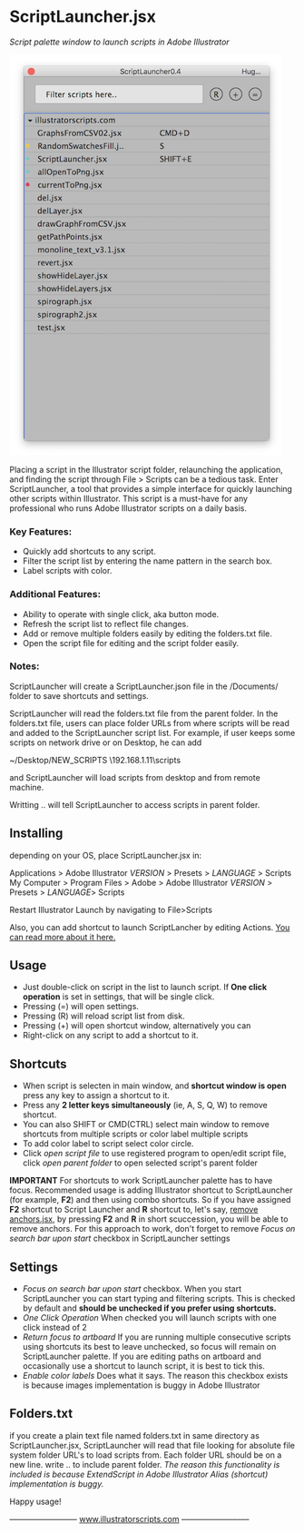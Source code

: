 # ScriptLauncher.jsx 

_Script palette window to launch scripts in Adobe Illustrator_

![Script palette window to launch scripts in Adobe Illustrator](.crap/fullClean.png?raw=true "ScriptLauncher.jsx")

Placing a script in the Illustrator script folder, relaunching the application, and finding the script through File > Scripts can be a tedious task. Enter ScriptLauncher, a tool that provides a simple interface for quickly launching other scripts within Illustrator. This script is a must-have for any professional who runs Adobe Illustrator scripts on a daily basis.

### Key Features:

* Quickly add shortcuts to any script. 
* Filter the script list by entering the name pattern in the search box. 
* Label scripts with color. 



### Additional Features:

* Ability to operate with single click, aka button mode.
* Refresh the script list to reflect file changes.
* Add or remove multiple folders easily by editing the folders.txt file.
* Open the script file for editing and the script folder easily.



### Notes:

ScriptLauncher will create a ScriptLauncher.json file in the <User>/Documents/ folder to save shortcuts and settings.

ScriptLauncher will read the folders.txt file from the parent folder. In the folders.txt file, users can place folder URLs from where scripts will be read and added to the ScriptLauncher script list. For example, if user keeps some scripts on network drive or on Desktop, he can add 

~/Desktop/NEW_SCRIPTS 
\\192.168.1.11\scripts

and ScriptLauncher will load scripts from desktop and from remote machine.

Writting .. will tell ScriptLauncher to access scripts in parent folder.


## Installing

depending on your OS, place ScriptLauncher.jsx in:

Applications > Adobe Illustrator _VERSION_ > Presets > _LANGUAGE_ > Scripts
My Computer > Program Files > Adobe > Adobe Illustrator _VERSION_  > Presets > _LANGUAGE_> Scripts

Restart Illustrator
Launch by navigating to File>Scripts


Also, you can add shortcut to launch ScriptLancher by editing Actions. [You can read more about it here.](https://www.illustratorscripts.com/resources/how-to-add-shortcut-to-any-script/) 

## Usage

* Just double-click on script in the list to launch script. If **One click operation** is set in settings, that will be single click.
* Pressing (=) will open settings.
* Pressing (R) will reload script list from disk.
* Pressing (+) will open shortcut window, alternatively you can
* Right-click on any script to add a shortcut to it.

## Shortcuts

* When script is selecten in main window, and **shortcut window is open** press any key to assign a shortcut to it.
* Press any **2 letter keys simultaneously** (ie, A, S, Q, W) to remove shortcut. 
* You can also SHIFT or CMD(CTRL) select main window to remove shortcuts from multiple scripts or color label multiple scripts
* To add color label to script select color circle.
* Click *open script file* to use registered program to open/edit script file, click *open parent folder* to open selected script's parent folder


**IMPORTANT**
For shortcuts to work ScriptLauncher palette has to have focus. Recommended usage is adding Illustrator shortcut to ScriptLauncher (for example, **F2**) and then using
combo shortcuts. So if you have assigned **F2** shortcut to Script Launcher and  **R** shortcut to, let's say, [remove anchors.jsx](https://www.illustratorscripts.com/scripts/remove-anchors-points/),
by pressing **F2** and **R** in short scuccession, you will be able to remove anchors.
For this approach to work, don't forget to remove _Focus on search bar upon start_ checkbox in ScriptLauncher settings

## Settings

* _Focus on search bar upon start_ checkbox. When you start ScriptLauncher you can start typing and filtering scripts. This is checked by default and **should be unchecked if you prefer using shortcuts.**
* _One Click Operation_ When checked you will launch scripts with one click instead of 2
* _Return focus to artboard_ If you are running multiple consecutive scripts using shortcuts its best to leave unchecked, so focus will remain on ScriptLauncher  palette. If you are editing paths on artboard and occasionally use a shortcut to launch script, it is best to tick this.
* _Enable color labels_ Does what it says. The reason this checkbox exists is because images implementation is buggy in Adobe Illustrator

## Folders.txt

if you create a plain text file named folders.txt in same directory as ScriptLauncher.jsx, ScriptLauncher will read that file looking for absolute file system folder URL's to load scripts from. Each folder URL should be on a new line.
write .. to include parent folder. 
_The reason this functionality is included is because ExtendScript in Adobe Illustrator Alias (shortcut) implementation is buggy._



Happy usage!






–––––––––––––––––
<a href="http://www.illustratorscripts.com">www.illustratorscripts.com</a>
–––––––––––––––––